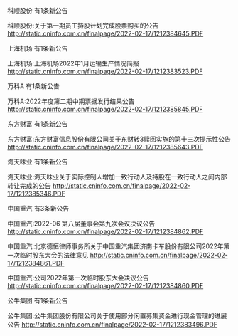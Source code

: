 科顺股份 有1条新公告 

科顺股份:关于第一期员工持股计划完成股票购买的公告 http://static.cninfo.com.cn/finalpage/2022-02-17/1212384645.PDF 

上海机场 有1条新公告 

上海机场:上海机场2022年1月运输生产情况简报 http://static.cninfo.com.cn/finalpage/2022-02-17/1212383523.PDF 

万科A 有1条新公告 

万科A:2022年度第二期中期票据发行结果公告 http://static.cninfo.com.cn/finalpage/2022-02-17/1212385845.PDF 

东方财富 有1条新公告 

东方财富:东方财富信息股份有限公司关于东财转3赎回实施的第十三次提示性公告 http://static.cninfo.com.cn/finalpage/2022-02-17/1212385643.PDF 

海天味业 有1条新公告 

海天味业:海天味业关于实际控制人增加一致行动人及持股在一致行动人之间内部转让完成的公告 http://static.cninfo.com.cn/finalpage/2022-02-17/1212385346.PDF 

中国重汽 有3条新公告 

中国重汽:2022-06 第八届董事会第九次会议决议公告 http://static.cninfo.com.cn/finalpage/2022-02-17/1212384862.PDF 

中国重汽:北京德恒律师事务所关于中国重汽集团济南卡车股份有限公司2022年第一次临时股东大会的法律意见 http://static.cninfo.com.cn/finalpage/2022-02-17/1212384861.PDF 

中国重汽:公司2022年第一次临时股东大会决议公告 http://static.cninfo.com.cn/finalpage/2022-02-17/1212384860.PDF 

公牛集团 有1条新公告 

公牛集团:公牛集团股份有限公司关于使用部分闲置募集资金进行现金管理的进展公告 http://static.cninfo.com.cn/finalpage/2022-02-17/1212383496.PDF 


